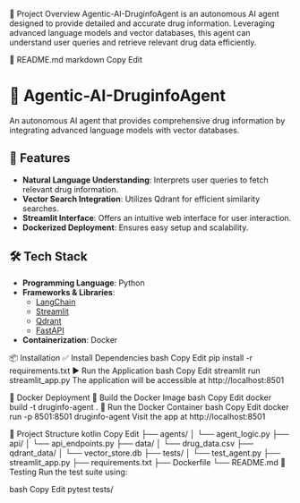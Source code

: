 🧠 Project Overview
Agentic-AI-DruginfoAgent is an autonomous AI agent designed to provide detailed and accurate drug information. Leveraging advanced language models and vector databases, this agent can understand user queries and retrieve relevant drug data efficiently.

📄 README.md
markdown
Copy
Edit
# 💊 Agentic-AI-DruginfoAgent

An autonomous AI agent that provides comprehensive drug information by integrating advanced language models with vector databases.

## 🚀 Features

- **Natural Language Understanding**: Interprets user queries to fetch relevant drug information.
- **Vector Search Integration**: Utilizes Qdrant for efficient similarity searches.
- **Streamlit Interface**: Offers an intuitive web interface for user interaction.
- **Dockerized Deployment**: Ensures easy setup and scalability.

## 🛠️ Tech Stack

- **Programming Language**: Python
- **Frameworks & Libraries**:
  - [LangChain](https://github.com/hwchase17/langchain)
  - [Streamlit](https://streamlit.io/)
  - [Qdrant](https://qdrant.tech/)
  - [FastAPI](https://fastapi.tiangolo.com/)
- **Containerization**: Docker

📦 Installation
✅ Install Dependencies
bash
Copy
Edit
pip install -r requirements.txt
▶️ Run the Application
bash
Copy
Edit
streamlit run streamlit_app.py
The application will be accessible at http://localhost:8501

🐳 Docker Deployment
🔧 Build the Docker Image
bash
Copy
Edit
docker build -t druginfo-agent .
🚀 Run the Docker Container
bash
Copy
Edit
docker run -p 8501:8501 druginfo-agent
Visit the app at http://localhost:8501

📁 Project Structure
kotlin
Copy
Edit
├── agents/
│   └── agent_logic.py
├── api/
│   └── api_endpoints.py
├── data/
│   └── drug_data.csv
├── qdrant_data/
│   └── vector_store.db
├── tests/
│   └── test_agent.py
├── streamlit_app.py
├── requirements.txt
├── Dockerfile
└── README.md
🧪 Testing
Run the test suite using:

bash
Copy
Edit
pytest tests/

